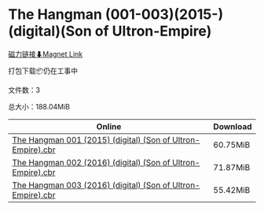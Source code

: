 # The Hangman (001-003)(2015-)(digital)(Son of Ultron-Empire)

[磁力链接⬇Magnet Link](magnet:?xt=urn:btih:8478d55b972e7a9bfcd36455f5bfd708cb15f294&dn=The%20Hangman%20%28001-003%29%282015-%29%28digital%29%28Son%20of%20Ultron-Empire%29)

打包下载📦仍在工事中

文件数：3

总大小：188.04MiB

Online | Download
--- | ---
[The Hangman 001 (2015) (digital) (Son of Ultron-Empire).cbr](https://github.com/alicewish/markdown/blob/master/comic/Hangman-001-2015-digital-Son-of-Ultron-Empire-cbr.md) | 60.75MiB
[The Hangman 002 (2016) (digital) (Son of Ultron-Empire).cbr](https://github.com/alicewish/markdown/blob/master/comic/Hangman-002-2016-digital-Son-of-Ultron-Empire-cbr.md) | 71.87MiB
[The Hangman 003 (2016) (digital) (Son of Ultron-Empire).cbr](https://github.com/alicewish/markdown/blob/master/comic/Hangman-003-2016-digital-Son-of-Ultron-Empire-cbr.md) | 55.42MiB
